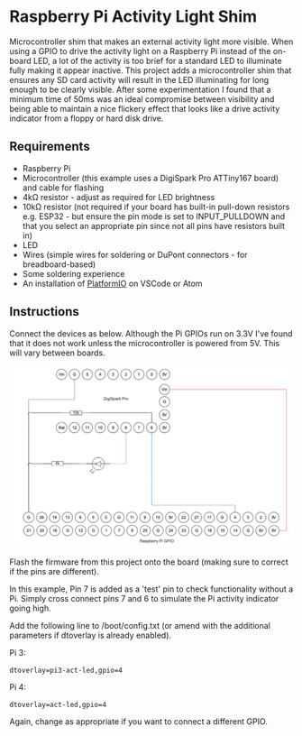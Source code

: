 # Raspberry Pi Activity Light Shim

Microcontroller shim that makes an external activity light more visible. When using a GPIO to drive the activity light on a Raspberry Pi instead of the on-board LED, a lot of the activity is too brief for a standard LED to illuminate fully making it appear inactive. This project adds a microcontroller shim that ensures any SD card activity will result in the LED illuminating for long enough to be clearly visible. After some experimentation I found that a minimum time of 50ms was an ideal compromise between visibility and being able to maintain a nice flickery effect that looks like a drive activity indicator from a floppy or hard disk drive.

## Requirements

- Raspberry Pi
- Microcontroller (this example uses a DigiSpark Pro ATTiny167 board) and cable for flashing
- 4kΩ resistor - adjust as required for LED brightness
- 10kΩ resistor (not required if your board has built-in pull-down resistors e.g. ESP32 - but ensure the pin mode is set to INPUT_PULLDOWN and that you select an appropriate pin since not all pins have resistors built in)
- LED
- Wires (simple wires for soldering or DuPont connectors - for breadboard-based)
- Some soldering experience
- An installation of [PlatformIO](https://platformio.org) on VSCode or Atom

## Instructions

Connect the devices as below. Although the Pi GPIOs run on 3.3V I've found that it does not work unless the microcontroller is powered from 5V. This will vary between boards.

![Circuit Diagram](circuit.png)

Flash the firmware from this project onto the board (making sure to correct if the pins are different).

In this example, Pin 7 is added as a 'test' pin to check functionality without a Pi. Simply cross connect pins 7 and 6 to simulate the Pi activity indicator going high.

Add the following line to /boot/config.txt (or amend with the additional parameters if dtoverlay is already enabled).

Pi 3:
```
dtoverlay=pi3-act-led,gpio=4
```

Pi 4:
```
dtoverlay=act-led,gpio=4
```

Again, change as appropriate if you want to connect a different GPIO.